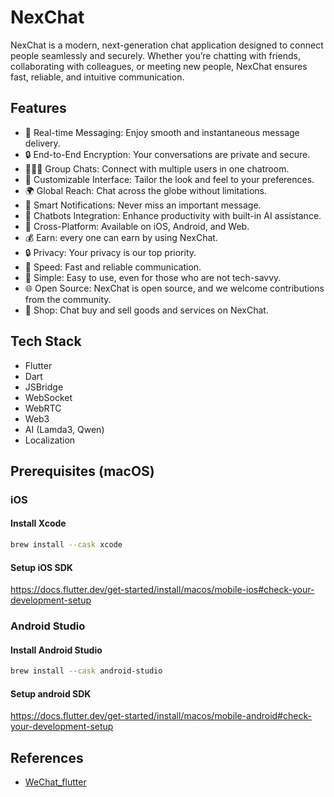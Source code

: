 # NexChat

NexChat is a modern, next-generation chat application designed to connect people seamlessly and securely. Whether you’re chatting with friends, collaborating with colleagues, or meeting new people, NexChat ensures fast, reliable, and intuitive communication.

## Features

- 🌟 Real-time Messaging: Enjoy smooth and instantaneous message delivery.
- 🔒 End-to-End Encryption: Your conversations are private and secure.
- 🧑‍🤝‍🧑 Group Chats: Connect with multiple users in one chatroom.
- 🎨 Customizable Interface: Tailor the look and feel to your preferences.
- 🌍 Global Reach: Chat across the globe without limitations.
- 🔔 Smart Notifications: Never miss an important message.
- 🤖 Chatbots Integration: Enhance productivity with built-in AI assistance.
- 📱 Cross-Platform: Available on iOS, Android, and Web.
- 💰 Earn: every one can earn by using NexChat.
- 🔒 Privacy: Your privacy is our top priority.
- 🚀 Speed: Fast and reliable communication.
- 💬 Simple: Easy to use, even for those who are not tech-savvy.
- 🌐 Open Source: NexChat is open source, and we welcome contributions from the community.
- 🛒 Shop: Chat buy and sell goods and services on NexChat.  


## Tech Stack

- Flutter
- Dart
- JSBridge
- WebSocket
- WebRTC
- Web3
- AI (Lamda3, Qwen)
- Localization


## Prerequisites (macOS)

### iOS

#### Install Xcode

```bash
brew install --cask xcode
```

#### Setup iOS SDK

https://docs.flutter.dev/get-started/install/macos/mobile-ios#check-your-development-setup

### Android Studio
#### Install Android Studio

```bash
brew install --cask android-studio
```

#### Setup android SDK

https://docs.flutter.dev/get-started/install/macos/mobile-android#check-your-development-setup


## References

- [WeChat_flutter](https://github.com/fluttercandies/wechat_flutter)
